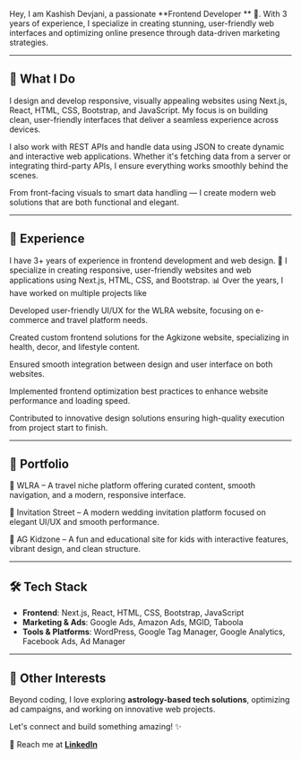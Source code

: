 

Hey, I am Kashish Devjani, a passionate **Frontend Developer ** 🚀. With 3 years of experience, I specialize in creating stunning, user-friendly web interfaces and optimizing online presence through data-driven marketing strategies. 

---

## 📌 What I Do
I design and develop responsive, visually appealing websites using Next.js, React, HTML, CSS, Bootstrap, and JavaScript. My focus is on building clean, user-friendly interfaces that deliver a seamless experience across devices.

I also work with REST APIs and handle data using JSON to create dynamic and interactive web applications. Whether it's fetching data from a server or integrating third-party APIs, I ensure everything works smoothly behind the scenes.

From front-facing visuals to smart data handling — I create modern web solutions that are both functional and elegant.

---

## 💼 Experience
I have 3+ years of experience in frontend development and web design. 🚀 I specialize in creating responsive, user-friendly websites and web applications using Next.js, HTML, CSS, and Bootstrap. 📊 Over the years, I have worked on multiple projects like

Developed user-friendly UI/UX for the WLRA website, focusing on e-commerce and travel platform needs.

Created custom frontend solutions for the Agkizone website, specializing in health, decor, and lifestyle content.

Ensured smooth integration between design and user interface on both websites.

Implemented frontend optimization best practices to enhance website performance and loading speed.

Contributed to innovative design solutions ensuring high-quality execution from project start to finish.

---

## 🎨 Portfolio
🔗 WLRA – A travel niche platform offering curated content, smooth navigation, and a modern, responsive interface.

🔗 Invitation Street – A modern wedding invitation platform focused on elegant UI/UX and smooth performance.

🔗 AG Kidzone – A fun and educational site for kids with interactive features, vibrant design, and clean structure.

---

## 🛠 Tech Stack
- **Frontend**: Next.js, React, HTML, CSS, Bootstrap, JavaScript
- **Marketing & Ads**: Google Ads, Amazon Ads, MGID, Taboola
- **Tools & Platforms**: WordPress, Google Tag Manager, Google Analytics, Facebook Ads, Ad Manager

---

## 🚀 Other Interests
Beyond coding, I love exploring **astrology-based tech solutions**, optimizing ad campaigns, and working on innovative web projects.

Let's connect and build something amazing! ✨

📩 Reach me at **[LinkedIn](https://www.linkedin.com/in/kashishdevjani/)**
